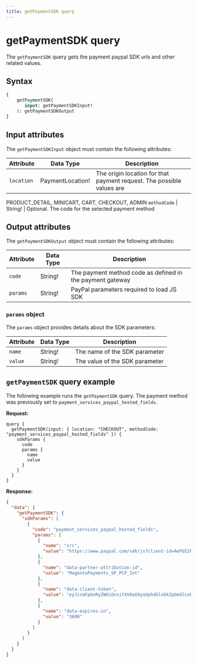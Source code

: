 ```yaml
---
title: getPaymentSDK query
---
```


# getPaymentSDK query

The `getPaymentSDK` query gets the payment paypal SDK urls and other related values.

## Syntax

```graphql
{ 
    getPaymentSDK(
       input: getPaymentSDKInput! 
    ): getPaymentSDKOutput    
}
```

## Input attributes

The `getPaymentSDKInput` object must contain the following attributes:

Attribute |  Data Type | Description
--- | --- | ---
`location` | PaymentLocation! | The origin location for that payment request. The possible values are
PRODUCT_DETAIL, MINICART, CART, CHECKOUT, ADMIN
`methodCode` | String! | Optional. The code for the selected payment method

## Output attributes

The `getPaymentSDKOutput` object must contain the following attributes:

Attribute |  Data Type | Description
--- | --- | ---
`code` | String! | The payment method code as defined in the payment gateway
`params` | String! | PayPal parameters required to load JS SDK

### `params` object

The `params` object provides details about the SDK parameters:

Attribute |  Data Type | Description
--- | --- | ---
`name` | String! | The name of the SDK parameter
`value` | String! | The value of the SDK parameter

## `getPaymentSDK` query example

The following example runs the `getPaymentSDK` query. The payment method was previously set to `payment_services_paypal_hosted_fields`.

**Request:**

```text
query {
  getPaymentSDK(input: { location: "CHECKOUT", methodCode: "payment_services_paypal_hosted_fields" }) {
    sdkParams {
      code
      params {
        name
        value
      }
    }
  }
}
```

**Response:**

```json
{
  "data": {
    "getPaymentSDK": {
      "sdkParams": [
        {
          "code": "payment_services_paypal_hosted_fields",
          "params": [
            {
              "name": "src",
              "value": "https://www.paypal.com/sdk/js?client-id=AeFUI2PCqy7MicQ1gLbJf_8T7XUlEG51Pdd7sn2LE3d0_qAVhVBm4VOpPGmV08S9qsMCPXSCiBslhV53&intent=authorize&locale=en_US&merchant-id=2PZE7VHLY4B94&currency=USD&disable-funding=bancontact,boleto,boletobancario,blik,eps,giropay,ideal,itau,mercadopago,multibanco,mybank,oxxo,payu,p24,satispay,sepa,sofort,trustly,wechatpay&components=hosted-fields"
            },
            {
              "name": "data-partner-attribution-id",
              "value": "MagentoPayments_SP_PCP_Int"
            },
            {
              "name": "data-client-token",
              "value": "eyJicmFpbnRyZWUiOnsiYXV0aG9yaXphdGlvbkZpbmdlcnByaW50IjoiYmZhNzc0YjUxOTNkZDlmYzI1MTk1ZGUxZGRkZjAwMDJkYjUzMmUyNWU4YjA3YjQwMzFhNTlkMjMyMjA4MTdkNnxtZXJjaGFudF9pZD1yd3dua3FnMnhnNTZobTJuJnB1YmxpY19rZXk9NjNrdm4zN3Z0MjlxYjRkZiZjcmVhdGVkX2F0PTIwMjMtMTAtMTFUMTQ6NDY6MzkuNzI2WiIsInZlcnNpb24iOiIzLXBheXBhbCJ9LCJwYXlwYWwiOnsiaWRUb2tlbiI6bnVsbCwiYWNjZXNzVG9rZW4iOiJBMjFBQUlSQWw2N2tQZm1FVndkYl9fOU1XSEd6OFlHNjVlWmZxdjJTVHhfcUUwTU1kQno3M1NWRDRHSlh1MlNEVGs2dlVhLXZad1R2TmZ6WEF6ZDBkWDFsM1A4UDhlTXN3In19"
            },
            {
              "name": "data-expires-in",
              "value": "3600"
            }
          ]
        }
      ]
    }
  }
}
```
